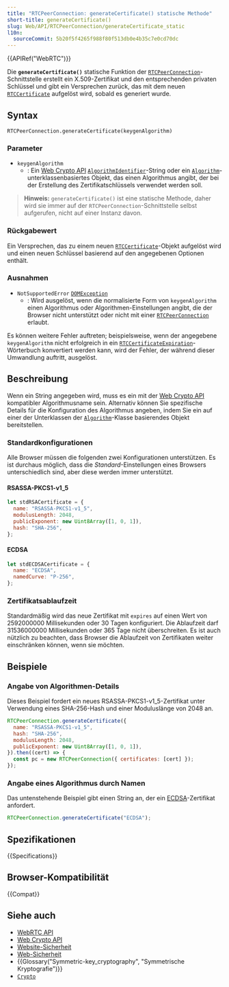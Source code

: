 ```yaml
---
title: "RTCPeerConnection: generateCertificate() statische Methode"
short-title: generateCertificate()
slug: Web/API/RTCPeerConnection/generateCertificate_static
l10n:
  sourceCommit: 5b20f5f4265f988f80f513db0e4b35c7e0cd70dc
---
```


{{APIRef("WebRTC")}}

Die **`generateCertificate()`** statische Funktion der [`RTCPeerConnection`](/de/docs/Web/API/RTCPeerConnection)-Schnittstelle erstellt ein X.509-Zertifikat und den entsprechenden privaten Schlüssel und gibt ein Versprechen zurück, das mit dem neuen [`RTCCertificate`](/de/docs/Web/API/RTCCertificate) aufgelöst wird, sobald es generiert wurde.

## Syntax

```js-nolint
RTCPeerConnection.generateCertificate(keygenAlgorithm)
```

### Parameter

- `keygenAlgorithm`
  - : Ein [Web Crypto API](/de/docs/Web/API/Web_Crypto_API) [`AlgorithmIdentifier`](/de/docs/Web/API/AlgorithmIdentifier)-String oder ein [`Algorithm`](/de/docs/Web/API/CryptoKey/algorithm)-unterklassenbasiertes Objekt, das einen Algorithmus angibt, der bei der Erstellung des Zertifikatschlüssels verwendet werden soll.

> **Hinweis:** `generateCertificate()` ist eine statische Methode, daher wird sie immer auf der `RTCPeerConnection`-Schnittstelle selbst aufgerufen, nicht auf einer Instanz davon.

### Rückgabewert

Ein Versprechen, das zu einem neuen [`RTCCertificate`](/de/docs/Web/API/RTCCertificate)-Objekt aufgelöst wird und einen neuen Schlüssel basierend auf den angegebenen Optionen enthält.

### Ausnahmen

- `NotSupportedError` [`DOMException`](/de/docs/Web/API/DOMException)
  - : Wird ausgelöst, wenn die normalisierte Form von `keygenAlgorithm` einen Algorithmus oder Algorithmen-Einstellungen angibt, die der Browser nicht unterstützt oder nicht mit einer [`RTCPeerConnection`](/de/docs/Web/API/RTCPeerConnection) erlaubt.

Es können weitere Fehler auftreten; beispielsweise, wenn der angegebene `keygenAlgorithm` nicht erfolgreich in ein [`RTCCertificateExpiration`](/de/docs/Web/API/RTCCertificateExpiration)-Wörterbuch konvertiert werden kann, wird der Fehler, der während dieser Umwandlung auftritt, ausgelöst.

## Beschreibung

Wenn ein String angegeben wird, muss es ein mit der [Web Crypto API](/de/docs/Web/API/Web_Crypto_API) kompatibler Algorithmusname sein. Alternativ können Sie spezifische Details für die Konfiguration des Algorithmus angeben, indem Sie ein auf einer der Unterklassen der [`Algorithm`](/de/docs/Web/API/CryptoKey/algorithm)-Klasse basierendes Objekt bereitstellen.

### Standardkonfigurationen

Alle Browser müssen die folgenden zwei Konfigurationen unterstützen. Es ist durchaus möglich, dass die _Standard_-Einstellungen eines Browsers unterschiedlich sind, aber diese werden immer unterstützt.

#### RSASSA-PKCS1-v1_5

```js
let stdRSACertificate = {
  name: "RSASSA-PKCS1-v1_5",
  modulusLength: 2048,
  publicExponent: new Uint8Array([1, 0, 1]),
  hash: "SHA-256",
};
```

#### ECDSA

```js
let stdECDSACertificate = {
  name: "ECDSA",
  namedCurve: "P-256",
};
```

### Zertifikatsablaufzeit

Standardmäßig wird das neue Zertifikat mit `expires` auf einen Wert von 2592000000 Millisekunden oder 30 Tagen konfiguriert. Die Ablaufzeit darf 31536000000 Millisekunden oder 365 Tage nicht überschreiten. Es ist auch nützlich zu beachten, dass Browser die Ablaufzeit von Zertifikaten weiter einschränken können, wenn sie möchten.

## Beispiele

### Angabe von Algorithmen-Details

Dieses Beispiel fordert ein neues RSASSA-PKCS1-v1_5-Zertifikat unter Verwendung eines SHA-256-Hash und einer Moduluslänge von 2048 an.

```js
RTCPeerConnection.generateCertificate({
  name: "RSASSA-PKCS1-v1_5",
  hash: "SHA-256",
  modulusLength: 2048,
  publicExponent: new Uint8Array([1, 0, 1]),
}).then((cert) => {
  const pc = new RTCPeerConnection({ certificates: [cert] });
});
```

### Angabe eines Algorithmus durch Namen

Das untenstehende Beispiel gibt einen String an, der ein [ECDSA](https://en.wikipedia.org/wiki/Elliptic_Curve_Digital_Signature_Algorithm)-Zertifikat anfordert.

```js
RTCPeerConnection.generateCertificate("ECDSA");
```

## Spezifikationen

{{Specifications}}

## Browser-Kompatibilität

{{Compat}}

## Siehe auch

- [WebRTC API](/de/docs/Web/API/WebRTC_API)
- [Web Crypto API](/de/docs/Web/API/Web_Crypto_API)
- [Website-Sicherheit](/de/docs/Learn_web_development/Extensions/Server-side/First_steps/Website_security)
- [Web-Sicherheit](/de/docs/Web/Security)
- {{Glossary("Symmetric-key_cryptography", "Symmetrische Kryptografie")}}
- [`Crypto`](/de/docs/Web/API/Crypto)
